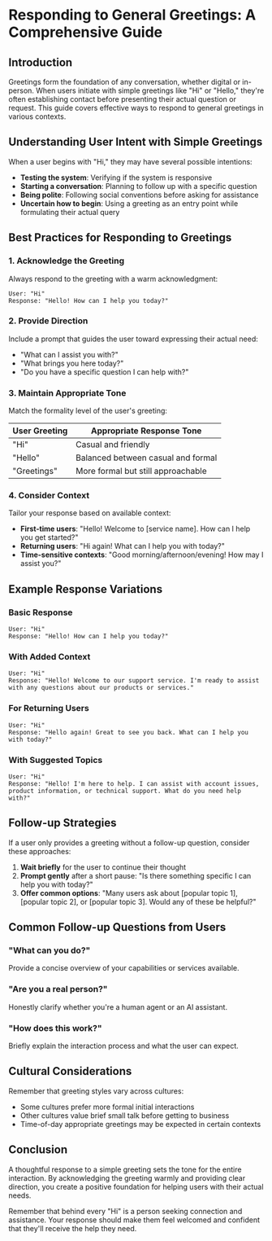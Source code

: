# Responding to General Greetings: A Comprehensive Guide

## Introduction

Greetings form the foundation of any conversation, whether digital or in-person. When users initiate with simple greetings like "Hi" or "Hello," they're often establishing contact before presenting their actual question or request. This guide covers effective ways to respond to general greetings in various contexts.

## Understanding User Intent with Simple Greetings

When a user begins with "Hi," they may have several possible intentions:

- **Testing the system**: Verifying if the system is responsive
- **Starting a conversation**: Planning to follow up with a specific question
- **Being polite**: Following social conventions before asking for assistance
- **Uncertain how to begin**: Using a greeting as an entry point while formulating their actual query

## Best Practices for Responding to Greetings

### 1. Acknowledge the Greeting

Always respond to the greeting with a warm acknowledgment:

```
User: "Hi"
Response: "Hello! How can I help you today?"
```

### 2. Provide Direction

Include a prompt that guides the user toward expressing their actual need:

- "What can I assist you with?"
- "What brings you here today?"
- "Do you have a specific question I can help with?"

### 3. Maintain Appropriate Tone

Match the formality level of the user's greeting:

| User Greeting | Appropriate Response Tone |
|---------------|---------------------------|
| "Hi" | Casual and friendly |
| "Hello" | Balanced between casual and formal |
| "Greetings" | More formal but still approachable |

### 4. Consider Context

Tailor your response based on available context:

- **First-time users**: "Hello! Welcome to [service name]. How can I help you get started?"
- **Returning users**: "Hi again! What can I help you with today?"
- **Time-sensitive contexts**: "Good morning/afternoon/evening! How may I assist you?"

## Example Response Variations

### Basic Response
```
User: "Hi"
Response: "Hello! How can I help you today?"
```

### With Added Context
```
User: "Hi"
Response: "Hello! Welcome to our support service. I'm ready to assist with any questions about our products or services."
```

### For Returning Users
```
User: "Hi"
Response: "Hello again! Great to see you back. What can I help you with today?"
```

### With Suggested Topics
```
User: "Hi"
Response: "Hello! I'm here to help. I can assist with account issues, product information, or technical support. What do you need help with?"
```

## Follow-up Strategies

If a user only provides a greeting without a follow-up question, consider these approaches:

1. **Wait briefly** for the user to continue their thought
2. **Prompt gently** after a short pause: "Is there something specific I can help you with today?"
3. **Offer common options**: "Many users ask about [popular topic 1], [popular topic 2], or [popular topic 3]. Would any of these be helpful?"

## Common Follow-up Questions from Users

### "What can you do?"
Provide a concise overview of your capabilities or services available.

### "Are you a real person?"
Honestly clarify whether you're a human agent or an AI assistant.

### "How does this work?"
Briefly explain the interaction process and what the user can expect.

## Cultural Considerations

Remember that greeting styles vary across cultures:

- Some cultures prefer more formal initial interactions
- Other cultures value brief small talk before getting to business
- Time-of-day appropriate greetings may be expected in certain contexts

## Conclusion

A thoughtful response to a simple greeting sets the tone for the entire interaction. By acknowledging the greeting warmly and providing clear direction, you create a positive foundation for helping users with their actual needs.

Remember that behind every "Hi" is a person seeking connection and assistance. Your response should make them feel welcomed and confident that they'll receive the help they need.